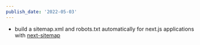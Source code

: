 ```yaml
---
publish_date: '2022-05-03'
---
```

- build a sitemap.xml and robots.txt automatically for next.js applications with [next-sitemap](https://www.npmjs.com/package/next-sitemap)
